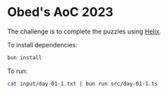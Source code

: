 # Obed's AoC 2023

The challenge is to complete the puzzles using [Helix](https://helix-editor.com/).

To install dependencies:

```bash
bun install
```

To run:

```bash
cat input/day-01-1.txt | bun run src/day-01-1.ts
```
